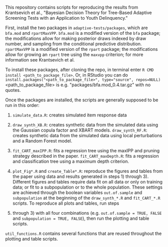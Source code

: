 This repository contains scripts for reproducing the results from
Krantsevich et al., "Bayesian Decision Theory for Tree-Based
Adaptive Screening Tests with an Application to Youth Delinquency."

First, install the two packages in `adaptive-tests/packages`, which
are `bfa.mod` and `rpartMaxVPP`. `bfa.mod` is a modified 
version of the `bfa` package; the modifications allow for making
posterior draws indexed by draw number, and sampling from the 
conditional predictive distribution. `rpartMaxVPP` is a modified
version of the `rpart` package; the modifications allow for 
growing an `rpart` tree using the `maxvpp` criterion; for more
information see Krantsevich et al. 

To install these packages, after cloning the repo, in terminal enter 
`R CMD install <path_to_package_file>`. Or, in RStudio you can do 
`install.packages("<path_to_package_file>", type="source", repos=NULL)`
<path_to_package_file> is e.g. "packages/bfa.mod_0.4.tar.gz" 
with no quotes.

Once the packages are installed, the scripts are generally supposed 
to be run in this order:

1) `simulate_data.R`: creates simulated item response data 

2) `draw_synth_XB.R`: creates synthetic data from the simulated data using
the Gaussian copula factor and XBART models.
`draw_synth_RF.R`: creates synthetic data from the simulated data using 
local perturbations and a Random Forest model.

3) `fit_CART_maxIPP.R`: fits a regression tree using the maxIPP and
pruning strategy described in the paper.
`fit_CART_maxDepth.R`: fits a regression and classification tree
using a maximum depth criterion.

4) `plot_Fig*.R` and `create_Table*.R`: reproduce the figures and 
tables from the paper using data and results generated in steps 1) 
through 3). Different figures and tables require data fit on all data
or only on training data; or fit to a subpopulation or to the whole
population. These settings are achieved through the boolean variables 
`out.of.sample` and `subpopulation` at the beginning of the `draw_synth_*.R`
and `fit_CART_*.R` scripts. To reproduce all plots and tables, run steps 
1) through 3) with all four combinations (e.g. `out.of.sample = TRUE, FALSE`
and `subpopulation = TRUE, FALSE`), then run the plotting and table
scripts.

`util_functions.R` contains several functions that are reused throughout
the plotting and table scripts.











